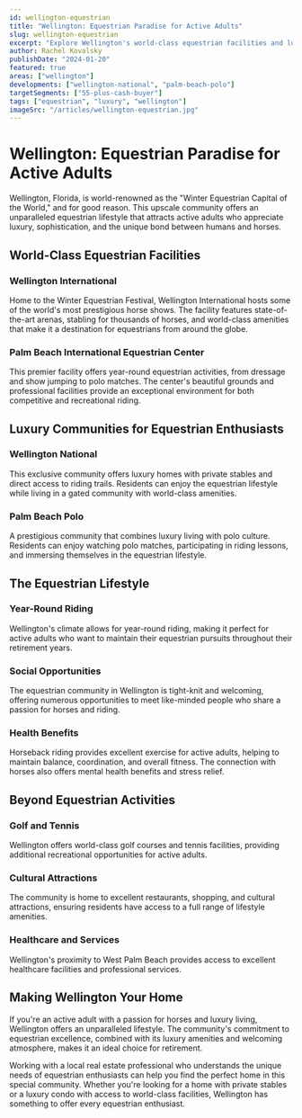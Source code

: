 ```yaml
---
id: wellington-equestrian
title: "Wellington: Equestrian Paradise for Active Adults"
slug: wellington-equestrian
excerpt: "Explore Wellington's world-class equestrian facilities and luxury communities."
author: Rachel Kovalsky
publishDate: "2024-01-20"
featured: true
areas: ["wellington"]
developments: ["wellington-national", "palm-beach-polo"]
targetSegments: ["55-plus-cash-buyer"]
tags: ["equestrian", "luxury", "wellington"]
imageSrc: "/articles/wellington-equestrian.jpg"
---
```


# Wellington: Equestrian Paradise for Active Adults

Wellington, Florida, is world-renowned as the "Winter Equestrian Capital of the World," and for good reason. This upscale community offers an unparalleled equestrian lifestyle that attracts active adults who appreciate luxury, sophistication, and the unique bond between humans and horses.

## World-Class Equestrian Facilities

### Wellington International
Home to the Winter Equestrian Festival, Wellington International hosts some of the world's most prestigious horse shows. The facility features state-of-the-art arenas, stabling for thousands of horses, and world-class amenities that make it a destination for equestrians from around the globe.

### Palm Beach International Equestrian Center
This premier facility offers year-round equestrian activities, from dressage and show jumping to polo matches. The center's beautiful grounds and professional facilities provide an exceptional environment for both competitive and recreational riding.

## Luxury Communities for Equestrian Enthusiasts

### Wellington National
This exclusive community offers luxury homes with private stables and direct access to riding trails. Residents can enjoy the equestrian lifestyle while living in a gated community with world-class amenities.

### Palm Beach Polo
A prestigious community that combines luxury living with polo culture. Residents can enjoy watching polo matches, participating in riding lessons, and immersing themselves in the equestrian lifestyle.

## The Equestrian Lifestyle

### Year-Round Riding
Wellington's climate allows for year-round riding, making it perfect for active adults who want to maintain their equestrian pursuits throughout their retirement years.

### Social Opportunities
The equestrian community in Wellington is tight-knit and welcoming, offering numerous opportunities to meet like-minded people who share a passion for horses and riding.

### Health Benefits
Horseback riding provides excellent exercise for active adults, helping to maintain balance, coordination, and overall fitness. The connection with horses also offers mental health benefits and stress relief.

## Beyond Equestrian Activities

### Golf and Tennis
Wellington offers world-class golf courses and tennis facilities, providing additional recreational opportunities for active adults.

### Cultural Attractions
The community is home to excellent restaurants, shopping, and cultural attractions, ensuring residents have access to a full range of lifestyle amenities.

### Healthcare and Services
Wellington's proximity to West Palm Beach provides access to excellent healthcare facilities and professional services.

## Making Wellington Your Home

If you're an active adult with a passion for horses and luxury living, Wellington offers an unparalleled lifestyle. The community's commitment to equestrian excellence, combined with its luxury amenities and welcoming atmosphere, makes it an ideal choice for retirement.

Working with a local real estate professional who understands the unique needs of equestrian enthusiasts can help you find the perfect home in this special community. Whether you're looking for a home with private stables or a luxury condo with access to world-class facilities, Wellington has something to offer every equestrian enthusiast.

